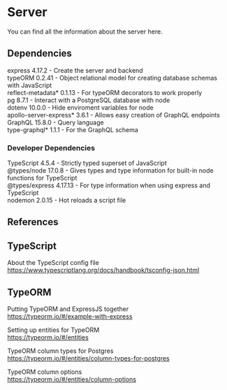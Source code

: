 # Server
You can find all the information about the server here.

## Dependencies
express 4.17.2 - Create the server and backend  
typeORM 0.2.41 - Object relational model for creating database schemas with JavaScript  
reflect-metadata* 0.1.13 - For typeORM decorators to work properly  
pg 8.7.1 - Interact with a PostgreSQL database with node  
dotenv 10.0.0 - Hide enviroment variables for node  
apollo-server-express* 3.6.1 - Allows easy creation of GraphQL endpoints  
GraphQL 15.8.0 - Query language  
type-graphql* 1.1.1 - For the GraphQL schema  


### Developer Dependencies
TypeScript 4.5.4 - Strictly typed superset of JavaScript  
@types/node 17.0.8 - Gives types and type information for built-in node functions for TypeScript  
@types/express 4.17.13 - For type information when using express and TypeScript  
nodemon 2.0.15 - Hot reloads a script file



## References

## TypeScript

About the TypeScript config file  
https://www.typescriptlang.org/docs/handbook/tsconfig-json.html

## TypeORM

Putting TypeORM and ExpressJS together  
https://typeorm.io/#/example-with-express

Setting up entities for TypeORM  
https://typeorm.io/#/entities

TypeORM column types for Postgres  
https://typeorm.io/#/entities/column-types-for-postgres

TypeORM column options  
https://typeorm.io/#/entities/column-options